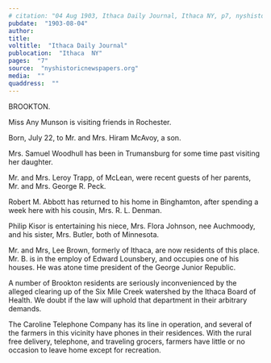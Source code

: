 ```yaml
---
# citation: "04 Aug 1903, Ithaca Daily Journal, Ithaca NY, p7, nyshistoricnewspapers.org."
pubdate:  "1903-08-04"
author: 
title: 
voltitle:  "Ithaca Daily Journal"
publocation:  "Ithaca  NY"
pages:  "7"
source:  "nyshistoricnewspapers.org"
media:  ""
quaddress:  ""
---
```

BROOKTON. 

Miss Any Munson is visiting friends in Rochester. 

Born, July 22, to Mr. and Mrs. Hiram McAvoy, a son. 

Mrs. Samuel Woodhull has been in Trumansburg for some time past visiting her daughter. 

Mr. and Mrs. Leroy Trapp, of McLean, were recent guests of her parents, Mr. and Mrs. George R. Peck. 

Robert M. Abbott has returned to his home in Binghamton, after spending a week here with his cousin, Mrs. R. L. Denman. 

Philip Kisor is entertaining his niece, Mrs. Flora Johnson, nee Auchmoody, and his sister, Mrs. Butler, both of Minnesota. 

Mr. and Mrs, Lee Brown, formerly of Ithaca, are now residents of this place. Mr. B. is in the employ of Edward Lounsbery, and occupies one of his houses. He was atone time president of the George Junior Republic. 

A number of Brookton residents are seriously inconvenienced by the alleged clearing up of the Six Mile Creek watershed by the Ithaca Board of Health. We doubt if the law will uphold that department in their arbitrary demands.  

The Caroline Telephone Company has its line in operation, and several of the farmers in this vicinity have phones in their residences. With the rural free delivery, telephone, and traveling grocers, farmers have little or no occasion to leave home except for recreation.

